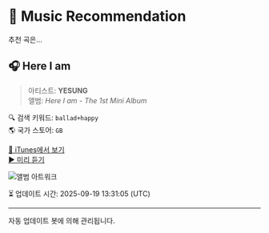 
# 🎵 Music Recommendation

추천 곡은...

## 🎧 Here I am  
> 아티스트: **YESUNG**  
> 앨범: _Here I am - The 1st Mini Album_  

🔍 검색 키워드: `ballad+happy`  
🌎 국가 스토어: `GB`

[🔗 iTunes에서 보기](https://music.apple.com/gb/album/here-i-am/1103758202?i=1103758546&uo=4)  
[▶️ 미리 듣기](https://audio-ssl.itunes.apple.com/itunes-assets/AudioPreview115/v4/f0/6e/37/f06e3784-34b7-1b22-11b6-52141a3ecd86/mzaf_637642322846836060.plus.aac.p.m4a)

![앨범 아트워크](https://is1-ssl.mzstatic.com/image/thumb/Music115/v4/25/bd/c0/25bdc0fe-b3ce-1753-c1b8-8a3f12b82bdc/d1.jpg/100x100bb.jpg)

⏳ 업데이트 시간: 2025-09-19 13:31:05 (UTC)

---
자동 업데이트 봇에 의해 관리됩니다.
